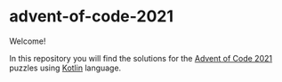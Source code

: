 # advent-of-code-2021

Welcome!

In this repository you will find the solutions for the [Advent of Code 2021][aoc2021] puzzles using [Kotlin][kotlin] language.

[aoc2021]: https://adventofcode.com/2021
[kotlin]: https://kotlinlang.org